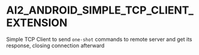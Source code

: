 # AI2_ANDROID_SIMPLE_TCP_CLIENT_EXTENSION
Simple TCP Client to send `one-shot` commands to remote server and get its response, closing connection afterward
